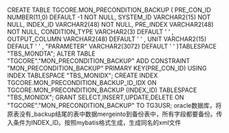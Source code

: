 CREATE TABLE TGCORE.MON_PRECONDITION_BACKUP (
	PRE_CON_ID NUMBER(11,0) DEFAULT -1 NOT NULL,
	SYSTEM_ID VARCHAR2(15) NOT NULL,
	INDEX_ID VARCHAR2(48) NOT NULL,
	PRE_INDEX VARCHAR2(48) NOT NULL,
	CONDITION_TYPE VARCHAR2(3) DEFAULT ' ' ,
	OUTPUT_COLUMN VARCHAR2(48) DEFAULT ' ' ,
	UNIT VARCHAR2(15) DEFAULT ' ' ,
	"PARAMETER" VARCHAR2(3072) DEFAULT ' '
)TABLESPACE "TBS_MONDTA";
ALTER TABLE "TGCORE"."MON_PRECONDITION_BACKUP" ADD CONSTRAINT "MON_PRECONDITION_BACKUP" PRIMARY KEY(PRE_CON_ID) USING INDEX TABLESPACE "TBS_MONIDX";
CREATE INDEX TGCORE.MON_PRECONDITION_BACKUP_ID_IDX ON TGCORE.MON_PRECONDITION_BACKUP (INDEX_ID) TABLESPACE "TBS_MONIDX";
GRANT SELECT,INSERT,UPDATE,DELETE ON "TGCORE"."MON_PRECONDITION_BACKUP" TO TG3USR;
oracle数据库，将原表没有_backup结尾的表中数据mergeinto到备份表中，所有字段都要备份。传入条件为INDEX_ID。按照mybatis格式生成，生成同名的xml文件